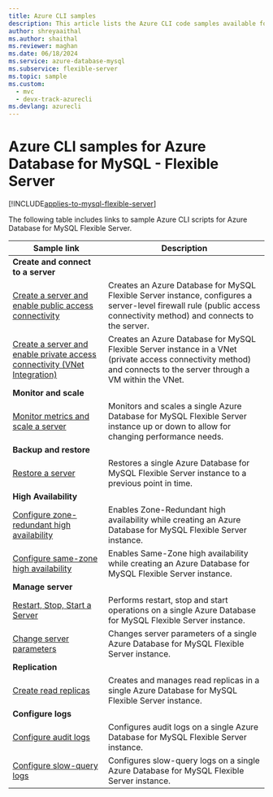 ```yaml
---
title: Azure CLI samples
description: This article lists the Azure CLI code samples available for interacting with Azure Database for MySQL - Flexible Server.
author: shreyaaithal
ms.author: shaithal
ms.reviewer: maghan
ms.date: 06/18/2024
ms.service: azure-database-mysql
ms.subservice: flexible-server
ms.topic: sample
ms.custom:
  - mvc
  - devx-track-azurecli
ms.devlang: azurecli
---
```

# Azure CLI samples for Azure Database for MySQL - Flexible Server

[!INCLUDE[applies-to-mysql-flexible-server](../includes/applies-to-mysql-flexible-server.md)]

The following table includes links to sample Azure CLI scripts for Azure Database for MySQL Flexible Server.

| Sample link | Description  |
|---|---|
|**Create and connect to a server**||
| [Create a server and enable public access connectivity](scripts/sample-cli-create-connect-public-access.md) | Creates an Azure Database for MySQL Flexible Server instance, configures a server-level firewall rule (public access connectivity method) and connects to the server. |
| [Create a server and enable private access connectivity (VNet Integration)](scripts/sample-cli-create-connect-private-access.md) | Creates an Azure Database for MySQL Flexible Server instance in a VNet (private access connectivity method) and connects to the server through a VM within the VNet. |
|**Monitor and scale**||
| [Monitor metrics and scale a server](scripts/sample-cli-monitor-and-scale.md) | Monitors and scales a single Azure Database for MySQL Flexible Server instance up or down to allow for changing performance needs. |
|**Backup and restore**||
| [Restore a server](scripts/sample-cli-restore-server.md) | Restores a single Azure Database for MySQL Flexible Server instance to a previous point in time. |
|**High Availability**||
| [Configure zone-redundant high availability](scripts/sample-cli-zone-redundant-ha.md) | Enables Zone-Redundant high availability while creating an Azure Database for MySQL Flexible Server instance.|
| [Configure same-zone high availability](scripts/sample-cli-same-zone-ha.md) | Enables Same-Zone high availability while creating an Azure Database for MySQL Flexible Server instance.|
|**Manage server**||
| [Restart, Stop, Start a Server](scripts/sample-cli-restart-stop-start.md)| Performs restart, stop and start operations on a single Azure Database for MySQL Flexible Server instance. |
| [Change server parameters](scripts/sample-cli-change-server-parameters.md) | Changes server parameters of a single Azure Database for MySQL Flexible Server instance. |
|**Replication**||
| [Create read replicas](scripts/sample-cli-read-replicas.md) | Creates and manages read replicas in a single Azure Database for MySQL Flexible Server instance. |
|**Configure logs**||
| [Configure audit logs](scripts/sample-cli-audit-logs.md) | Configures audit logs on a single Azure Database for MySQL Flexible Server instance. |
| [Configure slow-query logs](scripts/sample-cli-slow-query-logs.md) | Configures slow-query logs on a single Azure Database for MySQL Flexible Server instance. |
